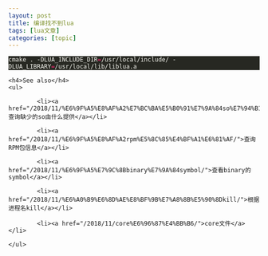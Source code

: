 ```yaml
---
layout: post
title: 编译找不到lua 
tags: [lua文章]
categories: [topic]
---
```

<div class="highlight"><pre style="color:#f8f8f2;background-color:#272822;-moz-tab-size:4;-o-tab-size:4;tab-size:4"><code class="language-bash" data-lang="bash">cmake . -DLUA_INCLUDE_DIR<span style="color:#f92672">=</span>/usr/local/include/ -DLUA_LIBRARY<span style="color:#f92672">=</span>/usr/local/lib/liblua.a</code></pre></div>

    

    

    <h4>See also</h4>
    <ul>
        
            <li><a href="/2018/11/%E6%9F%A5%E8%AF%A2%E7%BC%BA%E5%B0%91%E7%9A%84so%E7%94%B1%E4%BB%80%E4%B9%88%E6%8F%90%E4%BE%9B/">查询缺少的so由什么提供</a></li>
        
            <li><a href="/2018/11/%E6%9F%A5%E8%AF%A2rpm%E5%8C%85%E4%BF%A1%E6%81%AF/">查询RPM包信息</a></li>
        
            <li><a href="/2018/11/%E6%9F%A5%E7%9C%8Bbinary%E7%9A%84symbol/">查看binary的symbol</a></li>
        
            <li><a href="/2018/11/%E6%A0%B9%E6%8D%AE%E8%BF%9B%E7%A8%8B%E5%90%8Dkill/">根据进程名kill</a></li>
        
            <li><a href="/2018/11/core%E6%96%87%E4%BB%B6/">core文件</a></li>
        
    </ul>
